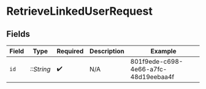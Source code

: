 # RetrieveLinkedUserRequest


## Fields

| Field                                | Type                                 | Required                             | Description                          | Example                              |
| ------------------------------------ | ------------------------------------ | ------------------------------------ | ------------------------------------ | ------------------------------------ |
| `id`                                 | *::String*                           | :heavy_check_mark:                   | N/A                                  | 801f9ede-c698-4e66-a7fc-48d19eebaa4f |